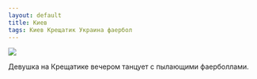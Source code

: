 ```yaml
---
layout: default
title: Киев
tags: Киев Крещатик Украина фаербол
---
```

![](https://farm8.staticflickr.com/7428/11844557336_f0fd664589_b.jpg)

Девушка на Крещатике вечером танцует с пылающими фаерболлами.
